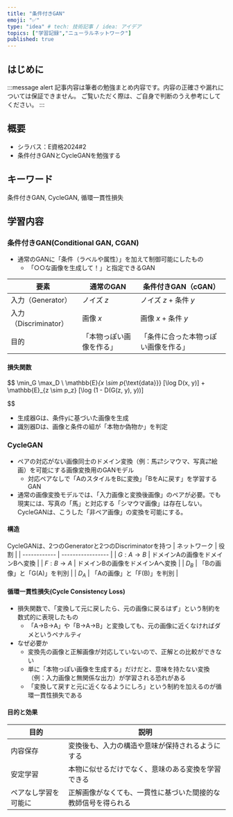 ```yaml
---
title: "条件付きGAN"
emoji: "✅"
type: "idea" # tech: 技術記事 / idea: アイデア
topics: ["学習記録","ニューラルネットワーク"]
published: true
---
```


## はじめに
:::message alert
記事内容は筆者の勉強まとめ内容です。内容の正確さや漏れについては保証できません。
ご覧いただく際は、ご自身で判断のうえ参考にしてください。
:::


## 概要
- シラバス：E資格2024#2
- 条件付きGANとCycleGANを勉強する

## キーワード
条件付きGAN, CycleGAN, 循環一貫性損失

## 学習内容

### 条件付きGAN(Conditional GAN, CGAN)
- 通常のGANに「条件（ラベルや属性）」を加えて制御可能にしたもの
    - 「○○な画像を生成して！」と指定できるGAN

| 要素                | 通常のGAN       | 条件付きGAN（cGAN）      |
| ----------------- | ------------ | ------------------ |
| 入力（Generator）     | ノイズ $z$      | ノイズ $z$ + 条件 $y$   |
| 入力（Discriminator） | 画像 $x$       | 画像 $x$ + 条件 $y$    |
| 目的                | 「本物っぽい画像を作る」 | 「条件に合った本物っぽい画像を作る」 |

#### 損失関数
$$
\min_G \max_D \ \mathbb{E}_{x \sim p_{\text{data}}} [\log D(x, y)] + \mathbb{E}_{z \sim p_z} [\log (1 - D(G(z, y), y))]

$$

- 生成器Gは、条件yに基づいた画像を生成
- 識別器Dは、画像と条件の組が「本物か偽物か」を判定

### CycleGAN
- ペアの対応がない画像同士のドメイン変換（例：馬⇄シマウマ、写真⇄絵画）を可能にする画像変換用のGANモデル
    - 対応ペアなしで「AのスタイルをBに変換」「BをAに戻す」を学習するGAN
- 通常の画像変換モデルでは、「入力画像と変換後画像」のペアが必要。でも現実には、写真の「馬」と対応する「シマウマ画像」は存在しない。CycleGANは、こうした「非ペア画像」の変換を可能にする。

#### 構造
CycleGANは、2つのGeneratorと2つのDiscriminatorを持つ
| ネットワーク       | 役割                |
| ------------ | ----------------- |
| $G: A \to B$ | ドメインAの画像をドメインBへ変換 |
| $F: B \to A$ | ドメインBの画像をドメインAへ変換 |
| $D_B$        | 「Bの画像」と「G(A)」を判別  |
| $D_A$        | 「Aの画像」と「F(B)」を判別  |

#### 循環一貫性損失(Cycle Consistency Loss)
- 損失関数で、「変換して元に戻したら、元の画像に戻るはず」という制約を数式的に表現したもの
    - 「A→B→A」や「B→A→B」と変換しても、元の画像に近くなければダメというペナルティ
- なぜ必要か
    - 変換先の画像と正解画像が対応していないので、正解との比較ができない
    - 単に「本物っぽい画像を生成する」だけだと、意味を持たない変換（例：入力画像と無関係な出力）が学習される恐れがある
    - 「変換して戻すと元に近くなるようにしろ」という制約を加えるのが循環一貫性損失である

#### 目的と効果
| 目的         | 説明                                  |
| ---------- | ----------------------------------- |
| 内容保存       | 変換後も、入力の構造や意味が保持されるようにする        |
| 安定学習       | 本物に似せるだけでなく、意味のある変換を学習できる       |
| ペアなし学習を可能に | 正解画像がなくても、一貫性に基づいた間接的な教師信号を得られる |
